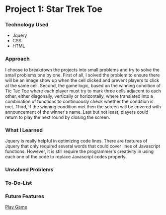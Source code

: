 # Project 1: Star Trek Toe

### Technology Used
* Jquery
* CSS
* HTML

### Approach

I choose to breakdown the projects into small problems and try to solve the small problems one by one. First of all, I solved the problem to ensure there will be an image show up when the cell clicked and prevent players to click at the same cell. Second, the game logic, based on the winning condition of Tic Tac Toe where each player must try to mark three cells adjacent to each other, either diagonally, vertically or horizontally, where translated into a combination of functions to continuously check whether the condition is met. Third, if the winning condition met then the screen will be covered with announcement of the winner's name. Last but not least, players could return to play the next round by closing the screen.

### What I Learned

Jquery is really helpful in optimizing code lines. There are features of Jquery that only required several words that could cover lines of Javascript functions. However, it is still require the programmer's creativity in using each one of the code to replace Javascript codes properly.

### Unsolved Problems


### To-Do-List

### Future Features

[Play Game](https://lfonz9364.github.io/projects/)
